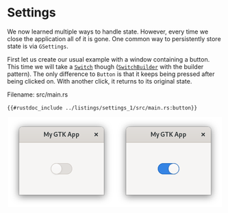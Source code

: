 # Settings

We now learned multiple ways to handle state.
However, every time we close the application all of it is gone.
One common way to persistently store state is via `GSettings`.

First let us create our usual example with a window containing a button.
This time we will take a [`Switch`](https://gtk-rs.org/gtk4-rs/gtk4/struct.Switch.html) though ([`SwitchBuilder`](https://gtk-rs.org/gtk4-rs/gtk4/struct.SwitchBuilder.html) with the builder pattern).
The only difference to `Button` is that it keeps being pressed after being clicked on.
With another click, it returns to its original state.

<span class="filename">Filename: src/main.rs</span>

```rust,no_run
{{#rustdoc_include ../listings/settings_1/src/main.rs:button}}
```

<div style="text-align:center"><img src="img/settings_buttons.png" /></div>
